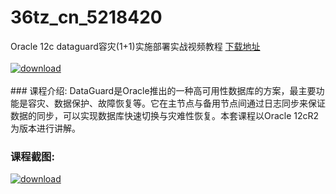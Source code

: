 # 36tz_cn_5218420
Oracle 12c dataguard容灾(1+1)实施部署实战视频教程
[下载地址](http://www.36tz.cn/article/5218420 "下载地址")
<br/></br>[![download](http://36tz.cn/muke_img/2021_02_1-44-300x157.png "下载地址")](http://www.36tz.cn/article/5218420 "下载地址")
<br/></br>### 课程介绍:
DataGuard是Oracle推出的一种高可用性数据库的方案，最主要功能是容灾、数据保护、故障恢复等。它在主节点与备用节点间通过日志同步来保证数据的同步，可以实现数据库快速切换与灾难性恢复。本套课程以Oracle 12cR2为版本进行讲解。

### 课程截图:
[![download](http://36tz.cn/muke_img/2021_02_2-47.png "下载地址")](http://www.36tz.cn/article/5218420 "下载地址")
